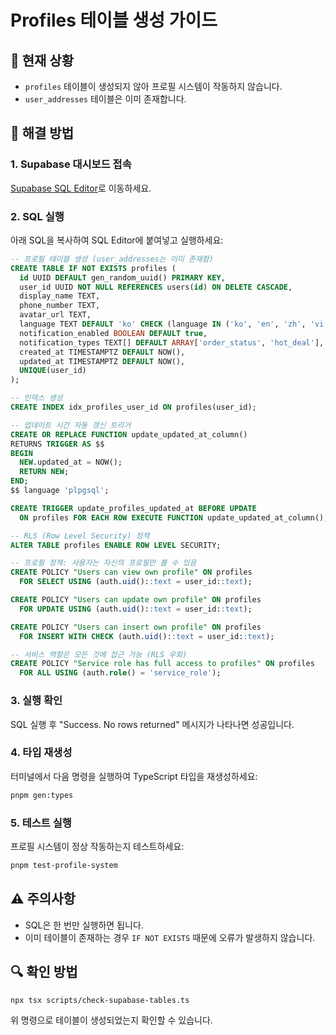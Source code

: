 # Profiles 테이블 생성 가이드

## 📌 현재 상황
- `profiles` 테이블이 생성되지 않아 프로필 시스템이 작동하지 않습니다.
- `user_addresses` 테이블은 이미 존재합니다.

## 🚀 해결 방법

### 1. Supabase 대시보드 접속
[Supabase SQL Editor](https://supabase.com/dashboard/project/vyvzihzjivcfhietrpnd/editor)로 이동하세요.

### 2. SQL 실행
아래 SQL을 복사하여 SQL Editor에 붙여넣고 실행하세요:

```sql
-- 프로필 테이블 생성 (user_addresses는 이미 존재함)
CREATE TABLE IF NOT EXISTS profiles (
  id UUID DEFAULT gen_random_uuid() PRIMARY KEY,
  user_id UUID NOT NULL REFERENCES users(id) ON DELETE CASCADE,
  display_name TEXT,
  phone_number TEXT,
  avatar_url TEXT,
  language TEXT DEFAULT 'ko' CHECK (language IN ('ko', 'en', 'zh', 'vi', 'mn', 'th', 'ja', 'ru')),
  notification_enabled BOOLEAN DEFAULT true,
  notification_types TEXT[] DEFAULT ARRAY['order_status', 'hot_deal'],
  created_at TIMESTAMPTZ DEFAULT NOW(),
  updated_at TIMESTAMPTZ DEFAULT NOW(),
  UNIQUE(user_id)
);

-- 인덱스 생성
CREATE INDEX idx_profiles_user_id ON profiles(user_id);

-- 업데이트 시간 자동 갱신 트리거
CREATE OR REPLACE FUNCTION update_updated_at_column()
RETURNS TRIGGER AS $$
BEGIN
  NEW.updated_at = NOW();
  RETURN NEW;
END;
$$ language 'plpgsql';

CREATE TRIGGER update_profiles_updated_at BEFORE UPDATE
  ON profiles FOR EACH ROW EXECUTE FUNCTION update_updated_at_column();

-- RLS (Row Level Security) 정책
ALTER TABLE profiles ENABLE ROW LEVEL SECURITY;

-- 프로필 정책: 사용자는 자신의 프로필만 볼 수 있음
CREATE POLICY "Users can view own profile" ON profiles
  FOR SELECT USING (auth.uid()::text = user_id::text);

CREATE POLICY "Users can update own profile" ON profiles
  FOR UPDATE USING (auth.uid()::text = user_id::text);

CREATE POLICY "Users can insert own profile" ON profiles
  FOR INSERT WITH CHECK (auth.uid()::text = user_id::text);

-- 서비스 역할은 모든 것에 접근 가능 (RLS 우회)
CREATE POLICY "Service role has full access to profiles" ON profiles
  FOR ALL USING (auth.role() = 'service_role');
```

### 3. 실행 확인
SQL 실행 후 "Success. No rows returned" 메시지가 나타나면 성공입니다.

### 4. 타입 재생성
터미널에서 다음 명령을 실행하여 TypeScript 타입을 재생성하세요:
```bash
pnpm gen:types
```

### 5. 테스트 실행
프로필 시스템이 정상 작동하는지 테스트하세요:
```bash
pnpm test-profile-system
```

## ⚠️ 주의사항
- SQL은 한 번만 실행하면 됩니다. 
- 이미 테이블이 존재하는 경우 `IF NOT EXISTS` 때문에 오류가 발생하지 않습니다.

## 🔍 확인 방법
```bash
npx tsx scripts/check-supabase-tables.ts
```
위 명령으로 테이블이 생성되었는지 확인할 수 있습니다.